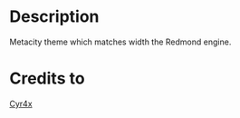 # Description
Metacity theme which matches width the Redmond engine.

# Credits to
[Cyr4x](http://gnome-look.org/usermanager/search.php?username=Cyr4x)
